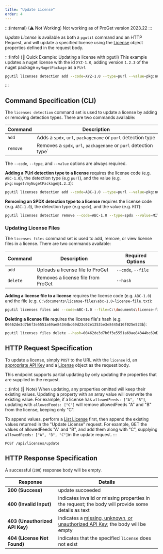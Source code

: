 ```yaml
---
title: "Update License"
order: 4
---
```


:::(internal) (⚠ Not Working)
Not working as of ProGet version 2023.22
:::

*Update License* is available as both a `pgutil` command and an HTTP Request, and will update a specified license using the [License](/docs/proget/api/licenses#license-object) object properties defined in the request body. 

:::(Info) (🚀 Quick Example: Updating a license with pgutil)
This example updates a nuget license with the id `XYZ-1.0`, adding version `1.2.3` of the nuget package `myNugetPackage` as a `PUrl`

```bash
pgutil licenses detection add --code=XYZ-1.0 --type=purl --value=pkg:nuget/myNugetPackage@1.2.3
```
:::

## Command Specification (CLI)
The `licenses detection` command set is used to update a license by adding or removing detection types. There are two commands available:

| Command | Description |
| --- | --- |
| `add` | Adds a `spdx`, `url`, `packagename` or `purl` detection type | 
| `remove`  | Removes a `spdx`, `url`, `packagename` or `purl` detection type` |

The `--code`, `--type`, and `--value` options are always required.

**Adding a PUrl detection type to a license** requires the license code (e.g. `ABC-1.0`), the detection type (e.g `purl`), and the value (e.g. `pkg:nuget/myNugetPackage@1.2.3`):

```bash
pgutil licenses detection add --code=ABC-1.0 --type=purl --value=pkg:nuget/myNugetPackage@1.2.3
```

**Removing an SPDX detection type to a license** requires the license code (e.g. `ABC-1.0`), the detection type (e.g `spdx`), and the value (e.g. `MIT`):

```bash
pgutil licenses detection remove --code=ABC-1.0 --type=spdx --value=MIT
```
### Updating License Files

The `licenses files` command set is used to add, remove, or view license files in a license. There are two commands available:

| Command | Description | Required Options |
| --- | --- | --- |
| `add` | Uploads a license file to ProGet | `--code`, `--file` |
| `delete`  | Removes a license file from ProGet | `--hash` |

**Adding a license file to a license** requires the license code (e.g. `ABC-1.0`) and the file (e.g. `C:\documents\license-files\abc-1.0-license-file.txt`):

```bash
pgutil licenses files add --code=ABC-1.0 --file=C:\documents\license-files\abc-1.0-license-file.txt
```

**Deleting a license file** requires the license file's hash (e.g. `00462de3d7b6f3e5551a69ae84344bc69d23c02e1353be3e8445d16f025e523b`):

```bash
pgutil licenses files delete --hash=00462de3d7b6f3e5551a69ae84344bc69d23c02e1353be3e8445d16f025e523b
```

## HTTP Request Specification
To update a license, simply `POST` to the URL with the `license` id, an [appropriate API Key](/docs/proget/api/licenses#authentication) and a [License](/docs/proget/api/licenses#license-object) object as the request body.

This endpoint supports partial updating by only updating the properties that are supplied in the request. 

:::(info) (📄 Note)
When updating, any properties omitted will keep their existing values. Updating a property with an array value will overwrite the existing value. For example, if a license has `allowedFeeds: ["A", "B"]`, updating with `allowedFeeds: ["C"]` will remove allowedFeeds "A" and "B" from the license, keeping only "C". 

To append values, perform a [List License](/docs/proget/api/licenses/proget-api-licenses-list) first, then append the existing values returned in the "Update License" request. For example, GET the values of allowedFeeds "A" and "B", and add them along with "C", supplying `allowedFeeds: ["A", "B", "C"]`in the update request.
:::

```plaintext
POST /api/licenses/update
```

## HTTP Response Specification
A successful (`200`) response body will be empty.

| Response | Details |
|---|---|
| **200 (Success)** | update succeeded |
| **400 (Invalid Input)** | indicates invalid or missing properties in the request; the body will provide some details as text |
| **403 (Unauthorized API Key)** | indicates a [missing, unknown, or unauthorized API Key](/docs/proget/api/licenses#authentication); the body will be empty |
| **404 (License Not Found)** | indicates that the specified `license` does not exist |
